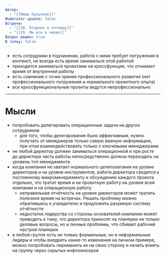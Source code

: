 ```yaml
---
Автор:
  - "[[Миша Лукьянов]]"
Moderator upvote: false
Встречи:
  - "[[28. Вторник в пятницу]]"
  - "[[29. Мы все в черве]]"
Вопрос решен: true
В топку: false
---
```

- есть сотрудники в подчинении, работа с ними требует погружения в контекст, не всегда есть время заниматься этой работой
- приходится заниматься проектами на кроссфункции, что отнимает время от внутренней работы
- есть сомнения с точки зрения профессионального развития (нет профессионального погружения и нормального проектного опыта)
- все кроссфункциональные проекты ведутся непрофессионально

---

# Мысли

- попробовать делегировать операционные задачи на других сотрудников
    - для того, чтобы делегирование было эффективным, нужно получать от менеджеров только самую важную информацию, при этом взаимодействовать только с ключевыми менеджерами
- не любой директор должен заниматься операционкой и при росте до директора часть работы непосредственно должна переходить на уровень топ-менеджмента
- когда компании не хватает нормального целеполагания на уровне директоров и на уровне инструментов, работа директора сводится к постоянному микроменеджменту и обсуждению каждого проекта отдельно, что тратит время и на проектную работу на уровне всей компании и на операционную работу
    - неправильная отчётность на уровне директоров может тратить полезное время на встречах. Решить проблему можно обратившись к учредителю и предложить разумную систему отчётности
    - недостаток лидерства со стороны основателей компании может приводить к тому, что директора приносят на планерки не только деловые вопросы, но и личные проблемы, что сбивает рабочий настрой планерки
- в любой группе есть не только формальные, но и неформальные лидеры и чтобы внедрить какие-то изменения на личном примере, можно попробовать переманить их на свою сторону и начать влиять на группу через скрытых инфлюенсеров